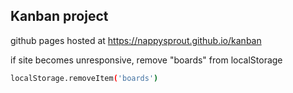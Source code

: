 ## Kanban project

github pages hosted at https://nappysprout.github.io/kanban

if site becomes unresponsive, remove "boards" from localStorage

```bash
localStorage.removeItem('boards')
```
